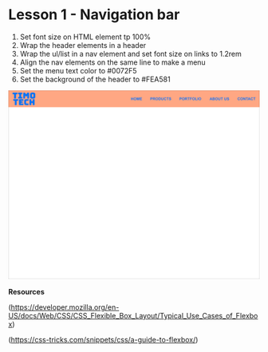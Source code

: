 # Lesson 1 - Navigation bar
1. Set font size on HTML element tp 100%
2. Wrap the header elements in a header
3. Wrap the ul/list in a nav element and set font size on links to 1.2rem
4. Align the nav elements on the same line to make a menu
5. Set the menu text color to #0072F5 
6. Set the background of the header to #FEA581



![Alt text](screenshot01.jpg "Screenshot")

**Resources**

(https://developer.mozilla.org/en-US/docs/Web/CSS/CSS_Flexible_Box_Layout/Typical_Use_Cases_of_Flexbox)

(https://css-tricks.com/snippets/css/a-guide-to-flexbox/)